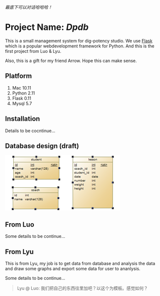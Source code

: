  *最底下可以对话哈哈哈！*


# Project Name: *Dpdb*

This is a small management system for dig-potency studio. We use [Flask](http://flask.pocoo.org/) which is a popular webdevelopment framework for Python. And this is the first project from Luo & Lyu.

Also, this is a gift for my friend Arrow. Hope this can make sense.

## Platform
1. Mac 10.11
2. Python 2.11
3. Flask 0.11
4. Mysql 5.7

## Installation
Details to be cocntinue...

## Database design (draft)
![table_design](./database_design/tables.png)

## From Luo
Some details to be continue...


## From Lyu
This is from Lyu, my job is to get data from database and analysis the data and draw some graphs and export some data for user to ananlysis.

Some details to be continue...


> Lyu @ Luo:
	我们把自己的东西往里加吧？以这个为模板。感觉如何？



